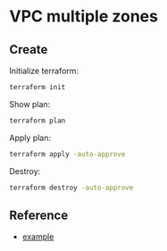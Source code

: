 # VPC multiple zones

## Create

Initialize terraform:

```bash
terraform init
```

Show plan:

```bash
terraform plan
```

Apply plan:

```bash
terraform apply -auto-approve
```

Destroy:

```bash
terraform destroy -auto-approve
```

## Reference

- [example](https://spacelift.io/blog/terraform-aws-vpc)
